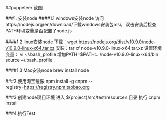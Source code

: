 ##puppeteer 截图

###1. 安装node
####1.1 windows安装node
访问https://nodejs.org/en/download/下载windows安装包msi，双击安装后检查PATH环境变量是否配置了node.js

####1.2 linux安装node
下载：wget https://nodejs.org/dist/v10.9.0/node-v10.9.0-linux-x64.tar.xz
安装：tar xf  node-v10.9.0-linux-x64.tar.xz 
设置环境变量：
vi ~/.bash_profile
增加PATH=$PATH:.../node-v10.9.0-linux-x64/bin
source ~/.bash_profile

####1.3 Mac安装node
brew install node

###2.使用淘宝镜像
npm install -g cnpm --registry=https://registry.npm.taobao.org

###3.创建node项目环境
进入 ${project}/src/test/resources 目录
执行 cnpm install 

###4.执行Test
